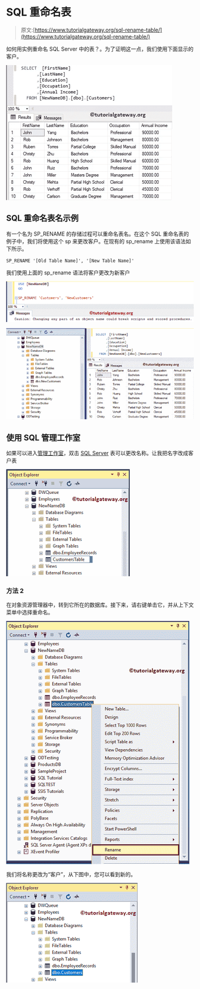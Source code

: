 # SQL 重命名表

> 原文:[https://www.tutorialgateway.org/sql-rename-table/](https://www.tutorialgateway.org/sql-rename-table/)

如何用实例重命名 SQL Server 中的表？。为了证明这一点，我们使用下面显示的客户。

![SQL Rename Table 1](img/89a3f44ea3e49a8d11f9a7b29888d02c.png)

## SQL 重命名表名示例

有一个名为 SP_RENAME 的存储过程可以重命名表名。在这个 SQL 重命名表的例子中，我们将使用这个 sp 来更改客户。在现有的 sp_rename 上使用该语法如下所示。

```
SP_RENAME '[Old Table Name]', '[New Table Name]'
```

我们使用上面的 sp_rename 语法将客户更改为新客户

![SQL Rename Table 2](img/3dfea576ad765b49eb346ea7cd22ca27.png)

![SQL Rename Table 3](img/ee37746e659eccf2880cce55538f3fe5.png)

## 使用 SQL 管理工作室

如果可以进入[管理工作室](https://www.tutorialgateway.org/sql-server-management-studio/)，双击 [SQL Server](https://www.tutorialgateway.org/sql/) 表可以更改名称。让我把名字改成客户表

![SQL Rename Table 5](img/411c08ed09f3076aa8387da6fe4b2a4f.png)

### 方法 2

在对象资源管理器中，转到它所在的数据库。接下来，请右键单击它，并从上下文菜单中选择重命名。

![SQL Rename Table 7](img/9acfed5043738227b9e05a01c1b3eac7.png)

我们将名称更改为“客户”，从下图中，您可以看到新的。

![SQL Rename Table 9](img/35a307ee4ecb831370570612e9489887.png)